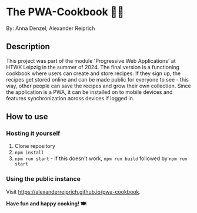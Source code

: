 # The PWA-Cookbook 👨‍🍳
By: Anna Denzel, Alexander Reiprich

## Description
This project was part of the module 'Progressive Web Applications' at HTWK Leipzig in the summer of 2024. The final version is a functioning cookbook where users can create and store recipes. If they sign up, the recipes get stored online and can be made public for everyone to see - this way, other people can save the recipes and grow their own collection. Since the application is a PWA, it can be installed on to mobile devices and features synchronization across devices if logged in.

## How to use
### Hosting it yourself

1. Clone repository
2. `npm install`
3. `npm run start` - if this doesn't work, `npm run build` followed by `npm run start`

### Using the public instance
Visit https://alexanderreiprich.github.io/pwa-cookbook.



**Have fun and happy cooking! 🍽**

